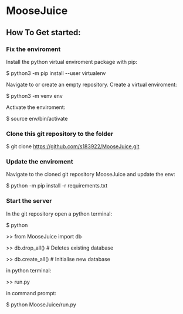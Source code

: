 # MooseJuice
## How To Get started:

### Fix the enviroment
Install the python virtual enviroment package with pip:

$ python3 -m pip install --user virtualenv

Navigate to or create an empty repository.
Create a virtual enviroment:

$ python3 -m venv env

Activate the enviroment:

$ source env/bin/activate


### Clone this git repository to the folder

$ git clone https://github.com/s183922/MooseJuice.git

### Update the enviroment
Navigate to the cloned git repository MooseJuice and update the env:

$ python -m pip install -r requirements.txt

### Start the server
In the git repository open a python terminal:

$ python

\>> from MooseJuice import db

\>> db.drop_all()   # Deletes existing database

\>> db.create_all() # Initialise new database

in python terminal:

\>> run.py

in command prompt:

$ python MooseJuice/run.py
